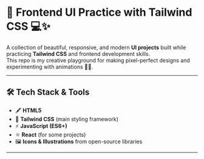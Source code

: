 # 🎨 Frontend UI Practice with Tailwind CSS 💻✨

A collection of beautiful, responsive, and modern **UI projects** built while practicing **Tailwind CSS** and frontend development skills.  
This repo is my creative playground for making pixel-perfect designs and experimenting with animations 🚀🎯.

---

## 🛠️ Tech Stack & Tools
- 🖋 **HTML5**  
- 🎨 **Tailwind CSS** (main styling framework)  
- ⚡ **JavaScript (ES6+)**  
- ⚛ **React** (for some projects)  
- 🖼 **Icons & Illustrations** from open-source libraries

---
